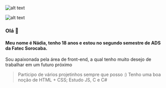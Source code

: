 ![alt text](https://1.bp.blogspot.com/-YNQ3AWA44wU/X6BAeApzFWI/AAAAAAAAAxs/O1_DDapTZ9YZPGxvyZLNuLSwzbWm_zl4ACLcBGAsYHQ/s700/CapaGithubteste1.png)  
  
![alt text](https://1.bp.blogspot.com/-bADy-s4ezuo/X6BHOF5OyOI/AAAAAAAAAyE/xeEgO7p9ZpU6TUyCnQhTcUKfVn7Was3GACLcBGAsYHQ/s217/hello%2Bworld.png)
### Olá 🌸
#### Meu nome é Nádia, tenho 18 anos e estou no segundo semestre de ADS da Fatec Sorocaba.  
 Sou apaixonada pela área de front-end, a qual tenho muito desejo de trabalhar em um futuro próximo
   > Participo de vários projetinhos sempre que posso :)
   > Tenho uma boa noção de HTML + CSS;
   > Estudo JS, C e C#
   


<!--
**NadyCarboni/NadyCarboni** is a ✨ _special_ ✨ repository because its `README.md` (this file) appears on your GitHub profile.

Here are some ideas to get you started:

- 🔭 I’m currently working on ...
- 🌱 I’m currently learning ...
- 👯 I’m looking to collaborate on ...
- 🤔 I’m looking for help with ...
- 💬 Ask me about ...
- 📫 How to reach me: ...
- 😄 Pronouns: ...
- ⚡ Fun fact: ...
-->
